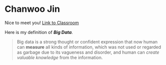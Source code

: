 # Chanwoo Jin
Nice to meet you! [Link to Classroom](http://map.sdsu.edu/bigdata/)

Here is my definition of _**Big Data**_.
> Big data is a strong thought or confident expression that now human can **measure** all kinds of information, which was not used or regarded as garbage due to its vagueness and disorder, and human can *create valuable knowledge* from the information.
